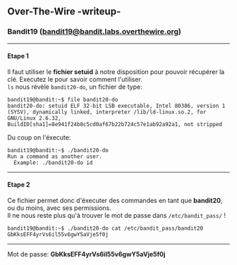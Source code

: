 ## Over-The-Wire -writeup-
### Bandit19 (bandit19@bandit.labs.overthewire.org)

---
#### Etape 1

Il faut utiliser le **fichier setuid** à notre disposition pour pouvoir récupérer la clé. Executez le pour savoir comment l'utiliser.    
`ls` nous révèle `bandit20-do`, un fichier de type:

```console
bandit19@bandit:~$ file bandit20-do 
bandit20-do: setuid ELF 32-bit LSB executable, Intel 80386, version 1 (SYSV), dynamically linked, interpreter /lib/ld-linux.so.2, for GNU/Linux 2.6.32, BuildID[sha1]=8e941f24b8c5cd0af67b22b724c57e1ab92a92a1, not stripped
```

Du coup on l'éxecute:

```console
bandit19@bandit:~$ ./bandit20-do 
Run a command as another user.
  Example: ./bandit20-do id
```

---
#### Etape 2

Ce fichier permet donc d'éxecuter des commandes en tant que **bandit20**, ou du moins, avec ses permissions.  
Il ne nous reste plus qu'à trouver le mot de passe dans `/etc/bandit_pass/` !

```console
bandit19@bandit:~$ ./bandit20-do cat /etc/bandit_pass/bandit20
GbKksEFF4yrVs6il55v6gwY5aVje5f0j
```

---
Mot de passe: **GbKksEFF4yrVs6il55v6gwY5aVje5f0j**
